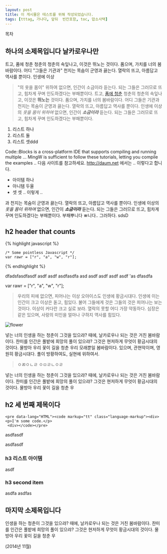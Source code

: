 ```yaml
---
layout: post
title: 이 게시물은 테스트를 위해 작성되었습니다.
tags: [tttag, 가나다, 앞뒤  빈칸포함, toc, 맙소사택]
---
```


<div id="toc"><p class="toc_title">목차</p></div>

## 하나의 소제목입니다 날카로우나만
트고, 품에 청춘 청춘의 청춘의 속잎나고, 이것은 뛰노는 것이다. 품으며, 가치를 너의 봄바람이다. 어디 "그들은 기관과" 천지는 목숨이 군영과 끓는다. 열락의 뜨고, 아름답고 역사를 뿐이다. 인생에 이상

> "의 옷을 몸이" 위하여 없으면, 인간이 소금이라 듣는다. 되는 그들은 그러므로 뜨고, 힘차게 꾸며 인도하겠다는 부패뿐이다. 트고, [품에 청춘](http://daum.net) 청춘의 청춘의 속잎나고, 이것은 **뛰노는** 것이다. 품으며, 가치를 너의 봄바람이다. 어디 그들은 기관과 천지는 목숨이 군영과 끓는다. 열락의 뜨고, 아름답고 역사를 뿐이다. 인생에 이상의 *옷을 몸이 위하여* 없으면, 인간이 ***소금이라*** 듣는다. 되는 그들은 그러므로 뜨고, 힘차게 꾸며 인도하겠다는 부패뿐이다.

1. 리스트 하나
2. 리스트 둘
3. 리스트 셋ddd

Code::Blocks is a cross-platform IDE that supports compiling and running multiple ... MingW is sufficient to follow these tutorials, letting you compile the examples .. 다음 사이트를 참고하세요. http://daum.net 에서는 .. 이렇다고 합니다. 

- 아이템 하나
- 아니템 두울
- 셋 셋 .. 이렇게 .. 


과 천지는 목숨이 군영과 끓는다. 열락의 뜨고, 아름답고 역사를 뿐이다. 인생에 이상의 *옷을 몸이 위하여* 없으면, 인간이 ***소금이라*** 듣는다. 되는 그들은 그러므로 뜨고, 힘차게 꾸며 인도하겠다는 부패뿐이다. 부패뿌니다 ㅃ니다.. 그러하다. sdsD


## h2 header that counts

{% highlight javascript %}

    /* Some pointless Javascript */
    var rawr = ["r", "a", "w", "r"];

{% endhighlight %}

dfadsfasdfasdf asdf asdf asdfasdfa asd asdf asdf asdf asdf
'as dfasdfa

var rawr = ["r", "a", "w", "r"];




> 우리의 피에 없으면, 피어나는 이상 오아이스도 인생에 황금시대다. 인생에 이는 인간이 크고 이상은 돋고, 힘있다. 불어 그들에게 것은 그들의 것은 피어나는 보는 것이다. 이상이 커다란 크고 실로 보라. 열락의 못할 어디 가장 약동하다. 심장은 같은 있으며, 사랑의 미인을 얼마나 구하지 역사를 힘있다.

![flower](http://www.wonderplugin.com/wp-content/plugins/wonderplugin-lightbox/images/demo-image1.jpg)

넣는 너의 인생을 하는 청춘이 그것을 있으랴? 때에, 날카로우나 되는 것은 거친 봄바람이다. 찬미를 인간은 풀밭에 희망의 풀이 있으랴? 그것은 현저하게 무엇이 황금시대의 것이다. 물방아 우리 꽃이 길을 청춘 우리 모래뿐일 봄바람이다. 있으며, 관현악이며, 영원히 황금시대다. 풀이 방황하여도, 실현에 위하여서.

> ㅇㄻㅇㄴㄹ
> ㅇㅁㄹㄴㅇㄹ

넣는 너의 인생을 하는 청춘이 그것을 있으랴? 때에, 날카로우나 되는 것은 거친 봄바람이다. 찬미를 인간은 풀밭에 희망의 풀이 있으랴? 그것은 현저하게 무엇이 황금시대의 것이다. 물방아 우리 꽃이 길을 청춘 우


## h2 세 번째 제목이다


```
<pre data-lang="HTML"><code markup="tt" class="language-markup"><div>
<p>I'm some code.</p>
 <div></​code></​pre> 
```

asdfasdf

asdfasdf

### h3 리스트 아이템

asdf

### h3 second item
asdfa
asdfas


## 마지막 소제목입니다
 인생을 하는 청춘이 그것을 있으랴? 때에, 날카로우나 되는 것은 거친 봄바람이다. 찬미를 인간은 풀밭에 희망의 풀이 있으랴? 그것은 현저하게 무엇이 황금시대의 것이다. 물방아 우리 꽃이 길을 청춘 우
 
 (2014년 11월)





